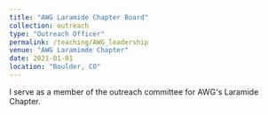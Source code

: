 ```yaml
---
title: "AWG Laramide Chapter Board"
collection: outreach
type: "Outreach Officer"
permalink: /teaching/AWG_leadership
venue: "AWG Laramimde Chapter"
date: 2021-01-01
location: "Boulder, CO"
---
```


I serve as a member of the outreach committee for AWG's Laramide Chapter.

